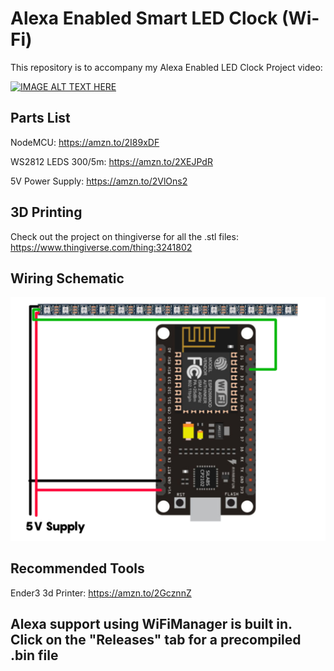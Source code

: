# Alexa Enabled Smart LED Clock (Wi-Fi)


This repository is to accompany my Alexa Enabled LED Clock Project video:

[![IMAGE ALT TEXT HERE](https://img.youtube.com/vi/1O_1gUFumQM/0.jpg)](https://www.youtube.com/watch?v=1O_1gUFumQM)

## Parts List
NodeMCU: https://amzn.to/2I89xDF

WS2812 LEDS 300/5m: https://amzn.to/2XEJPdR

5V Power Supply: https://amzn.to/2VlOns2

## 3D Printing

Check out the project on thingiverse for all the .stl files: https://www.thingiverse.com/thing:3241802

## Wiring Schematic

![alt text](https://github.com/thehookup/Alexa-Enabled-LED-Clock/blob/master/Schematic.jpg?raw=true)


## Recommended Tools

Ender3 3d Printer: https://amzn.to/2GcznnZ

## Alexa support using WiFiManager is built in.  Click on the "Releases" tab for a precompiled .bin file
